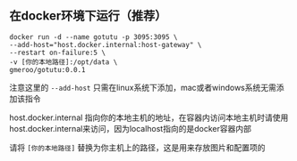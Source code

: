 ## 在docker环境下运行（推荐）

```shell
docker run -d --name gotutu -p 3095:3095 \
--add-host="host.docker.internal:host-gateway" \
--restart on-failure:5 \
-v [你的本地路径]:/opt/data \
gmeroo/gotutu:0.0.1
```

注意这里的 `--add-host` 只需在linux系统下添加，mac或者windows系统无需添加该指令

host.docker.internal 指向你的本地主机的地址，在容器内访问本地主机时请使用host.docker.internal来访问，因为localhost指向的是docker容器内部

请将 `[你的本地路径]` 替换为你主机上的路径，这是用来存放图片和配置项的